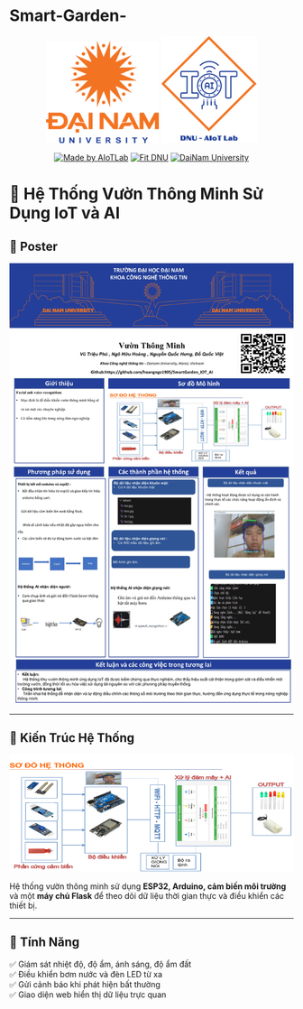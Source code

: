 # Smart-Garden-

<div align="center">

<p align="center">
  <img src="logo/logo.png" alt="DaiNam University Logo" width="200"/>
<img src="logo/AIoTLab_logo.png" alt="AIoTLab Logo" width="170"/>

</p>

[![Made by AIoTLab](https://img.shields.io/badge/Made%20by%20AIoTLab-blue?style=for-the-badge)](https://www.facebook.com/DNUAIoTLab)
[![Fit DNU](https://img.shields.io/badge/Fit%20DNU-green?style=for-the-badge)](https://fitdnu.net/)
[![DaiNam University](https://img.shields.io/badge/DaiNam%20University-red?style=for-the-badge)](https://dainam.edu.vn)

</div>

# 🌱 Hệ Thống Vườn Thông Minh Sử Dụng IoT và AI  

## 📌 Poster

<p align="center">
<img src="logo/Poster.JPG" alt="Poster Vườn Thông Minh" width="800"/>
</p>

---

## 🔧 Kiến Trúc Hệ Thống  

<p align="center">
 <img src="logo/Model.png" alt="System Architecture" width="800"/>
</p>

Hệ thống vườn thông minh sử dụng **ESP32, Arduino, cảm biến môi trường** và một **máy chủ Flask** để theo dõi dữ liệu thời gian thực và điều khiển các thiết bị.

---

## 🚀 Tính Năng
✅ Giám sát nhiệt độ, độ ẩm, ánh sáng, độ ẩm đất  
✅ Điều khiển bơm nước và đèn LED từ xa  
✅ Gửi cảnh báo khi phát hiện bất thường  
✅ Giao diện web hiển thị dữ liệu trực quan
